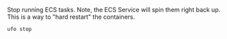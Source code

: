 Stop running ECS tasks. Note, the ECS Service will spin them right back up. This is a way to "hard restart" the containers.

    ufo stop
